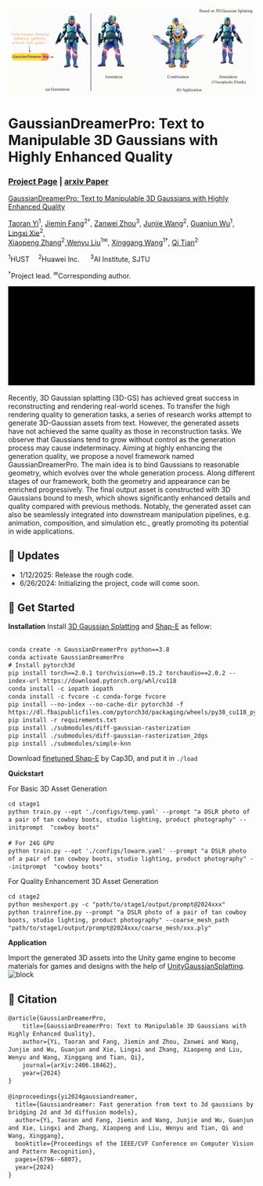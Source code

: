 ![block](./images/teaseradd.gif)

# GaussianDreamerPro: Text to Manipulable 3D Gaussians with Highly Enhanced Quality
### [Project Page](https://taoranyi.com/gaussiandreamerpro/) | [arxiv Paper](https://arxiv.org/abs/2406.18462)

[GaussianDreamerPro: Text to Manipulable 3D Gaussians with Highly Enhanced Quality](https://taoranyi.com/gaussiandreamerpro/)  

[Taoran Yi](https://github.com/taoranyi)<sup>1</sup>,
[Jiemin Fang](https://jaminfong.cn/)<sup>2†</sup>, [Zanwei Zhou](https://github.com/Zanue)<sup>3</sup>, [Junjie Wang](https://scholar.google.com/citations?view_op=list_works&hl=zh-CN&user=9Nw_mKAAAAAJ)<sup>2</sup>, [Guanjun Wu](https://guanjunwu.github.io/)<sup>1</sup>,  [Lingxi Xie](http://lingxixie.com/)<sup>2</sup>, </br>[Xiaopeng Zhang](https://scholar.google.com/citations?user=Ud6aBAcAAAAJ&hl=zh-CN)<sup>2</sup>,[Wenyu Liu](http://eic.hust.edu.cn/professor/liuwenyu/)<sup>1✉</sup>, [Xinggang Wang](https://xwcv.github.io/)<sup>1†</sup>, [Qi Tian](https://www.qitian1987.com/)<sup>2</sup> 

<sup>1</sup>HUST &emsp;<sup>2</sup>Huawei Inc. &emsp; <sup>3</sup>AI Institute, SJTU &emsp; 

<sup>†</sup>Project lead.  <sup>✉</sup>Corresponding author. 

![block](./images/dance.gif)

Recently, 3D Gaussian splatting (3D-GS) has achieved great success in reconstructing and rendering real-world scenes. To transfer the high rendering quality to generation tasks, a series of research works attempt to generate 3D-Gaussian assets from text. However, the generated assets have not achieved the same quality as those in reconstruction tasks. We observe that Gaussians tend to grow without control as the generation process may cause indeterminacy. Aiming at highly enhancing the generation quality, we propose a novel framework named GaussianDreamerPro. The main idea is to bind Gaussians to reasonable geometry, which evolves over the whole generation process. Along different stages of our framework, both the geometry and appearance can be enriched progressively. The final output asset is constructed with 3D Gaussians bound to mesh, which shows significantly enhanced details and quality compared with previous methods. Notably, the generated asset can also be seamlessly integrated into downstream manipulation pipelines, e.g. animation, composition, and simulation etc., greatly promoting its potential in wide applications.

## 🦾 Updates
- 1/12/2025: Release the rough code.
- 6/26/2024: Initializing the project, code will come soon.

## 🚀 Get Started
**Installation**
Install [3D Gaussian Splatting](https://github.com/graphdeco-inria/gaussian-splatting) and [Shap-E](https://github.com/openai/shap-e#usage) as fellow:
```

conda create -n GaussianDreamerPro python==3.8
conda activate GaussianDreamerPro
# Install pytorch3d
pip install torch==2.0.1 torchvision==0.15.2 torchaudio==2.0.2 --index-url https://download.pytorch.org/whl/cu118
conda install -c iopath iopath
conda install -c fvcore -c conda-forge fvcore
pip install --no-index --no-cache-dir pytorch3d -f https://dl.fbaipublicfiles.com/pytorch3d/packaging/wheels/py38_cu118_pyt201/download.html
pip install -r requirements.txt
pip install ./submodules/diff-gaussian-rasterization
pip install ./submodules/diff-gaussian-rasterization_2dgs
pip install ./submodules/simple-knn
```
Download [finetuned Shap-E](https://huggingface.co/datasets/tiange/Cap3D/blob/main/misc/our_finetuned_models/shapE_finetuned_with_330kdata.pth) by Cap3D, and put it in `./load`

**Quickstart**

For Basic 3D Asset Generation
```
cd stage1
python train.py --opt './configs/temp.yaml' --prompt "a DSLR photo of a pair of tan cowboy boots, studio lighting, product photography" --initprompt  "cowboy boots"

# For 24G GPU
python train.py --opt './configs/lowarm.yaml' --prompt "a DSLR photo of a pair of tan cowboy boots, studio lighting, product photography" --initprompt  "cowboy boots" 
```
For Quality Enhancement 3D Asset Generation
```
cd stage2
python meshexport.py -c "path/to/stage1/output/prompt@2024xxx"
python trainrefine.py --prompt "a DSLR photo of a pair of tan cowboy boots, studio lighting, product photography" --coarse_mesh_path "path/to/stage1/output/prompt@2024xxx/coarse_mesh/xxx.ply"
```



**Application**

Import the generated 3D assets into the Unity game engine to become materials for games and designs with the help of [UnityGaussianSplatting](https://github.com/aras-p/UnityGaussianSplatting).
![block](./images/unity.gif)
## 📑 Citation

```
@article{GaussianDreamerPro,
    title={GaussianDreamerPro: Text to Manipulable 3D Gaussians with Highly Enhanced Quality},
    author={Yi, Taoran and Fang, Jiemin and Zhou, Zanwei and Wang, Junjie and Wu, Guanjun and Xie, Lingxi and Zhang, Xiaopeng and Liu, Wenyu and Wang, Xinggang and Tian, Qi},
    journal={arXiv:2406.18462},
    year={2024}
}

@inproceedings{yi2024gaussiandreamer,
  title={Gaussiandreamer: Fast generation from text to 3d gaussians by bridging 2d and 3d diffusion models},
  author={Yi, Taoran and Fang, Jiemin and Wang, Junjie and Wu, Guanjun and Xie, Lingxi and Zhang, Xiaopeng and Liu, Wenyu and Tian, Qi and Wang, Xinggang},
  booktitle={Proceedings of the IEEE/CVF Conference on Computer Vision and Pattern Recognition},
  pages={6796--6807},
  year={2024}
}
```
